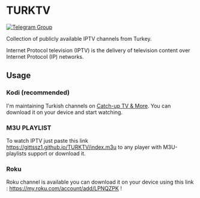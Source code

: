 # TURKTV 
[![Telegram Group](https://img.shields.io/endpoint?color=neon&style=flat-square&url=https%3A%2F%2Ftg.sumanjay.workers.dev%2FTURKTVNET)](https://t.me/TURKTVNET)

Collection of publicly available IPTV channels from Turkey. 

Internet Protocol television (IPTV) is the delivery of television content over Internet Protocol (IP) networks.

## Usage

### Kodi (recommended)
I'm maintaining Turkish channels on [Catch-up TV & More](https://catch-up-tv-and-more.github.io/). You can download it on your device and start watching.

### M3U PLAYLIST
To watch IPTV just paste this link <https://gittssz1.github.io/TURKTV/index.m3u> to any player with M3U-playlists support or download it.

### Roku
Roku channel is available you can download it on your device using this link : <https://my.roku.com/account/add/LPNQZPK> !
